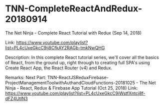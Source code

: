 # TNN-CompleteReactAndRedux-20180914

The Net Ninja - Complete React Tutorial with Redux (Sep 14, 2018)

Link: https://www.youtube.com/playlist?list=PL4cUxeGkcC9ij8CfkAY2RAGb-tmkNwQHG

Description: In this complete React tutorial series, we'll cover all the basics of React, from the ground up, right through to creating full SPA's using Create React App, the React Router (v4) and Redux.

Remarks:
Next Part: TNN-ReactJSReduxFirebase-ProjectManagementToolwithAuthandCloudFunctions-20181025 - The Net Ninja - React, Redux & Firebase App Tutorial (Oct 25, 2018)
Link: https://www.youtube.com/playlist?list=PL4cUxeGkcC9iWstfXntcj8f-dFZ4UtlN3

